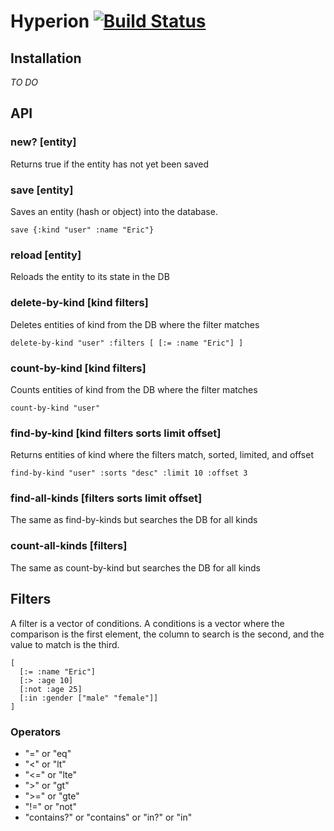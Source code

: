 # Hyperion [![Build Status](https://secure.travis-ci.org/mylesmegyesi/hyperion.png)](http://travis-ci.org/mylesmegyesi/hyperion)

## Installation

*TO DO*

## API

### new? [entity]

Returns true if the entity has not yet been saved

### save [entity]

Saves an entity (hash or object) into the database.

    save {:kind "user" :name "Eric"}

### reload [entity]

Reloads the entity to its state in the DB

### delete-by-kind [kind filters]

Deletes entities of kind from the DB where the filter matches

    delete-by-kind "user" :filters [ [:= :name "Eric"] ]

### count-by-kind [kind filters]

Counts entities of kind from the DB where the filter matches

    count-by-kind "user"

### find-by-kind [kind filters sorts limit offset]

Returns entities of kind where the filters match, sorted, limited, and offset

    find-by-kind "user" :sorts "desc" :limit 10 :offset 3

### find-all-kinds [filters sorts limit offset]

The same as find-by-kinds but searches the DB for all kinds

### count-all-kinds [filters]

The same as count-by-kind but searches the DB for all kinds

## Filters

A filter is a vector of conditions.  A conditions is a vector where the
comparison is the first element, the column to search is the second, and the value 
to match is the third.

    [
      [:= :name "Eric"]
      [:> :age 10]
      [:not :age 25]
      [:in :gender ["male" "female"]]
    ]

### Operators

* "=" or "eq"
* "<" or "lt"
* "<=" or "lte"
* ">" or "gt"
* ">=" or "gte"
* "!=" or "not"
* "contains?" or "contains" or "in?" or "in"
